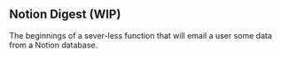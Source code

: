 ## Notion Digest (WIP)

The beginnings of a sever-less function that will email a user some data from a Notion database.